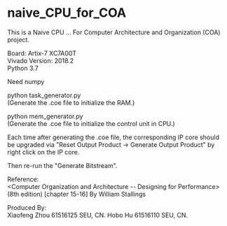 # naive_CPU_for_COA

This is a Naive CPU ...
For Computer Architecture and Organization (COA) project.  

Board: Artix-7 XC7A00T  
Vivado Version: 2018.2  
Python 3.7  

Need numpy  

python task_generator.py  
(Generate the .coe file to initialize the RAM.)

python mem_generator.py  
(Generate the .coe file to initialize the control unit in CPU.)

Each time after generating the .coe file, the corresponding IP core should be upgraded via "Reset Output Product -> Generate Output Product" by right click on the IP core.

Then re-run the "Generate Bitstream".

Reference:  
<Computer Organization and Architecture -- Designing for Performance> (8th edition)  [chapter 15-16]
By William Stallings
 
Produced By:  
Xiaofeng Zhou 61516125 SEU, CN.
Hobo Hu       61516110 SEU, CN.
